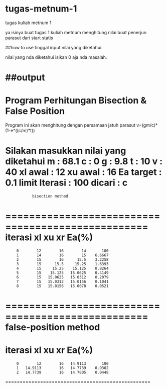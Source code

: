 # tugas-metnum-1
tugas kuliah metnum 1

ya isinya buat tugas 1 kuliah metnum menghitung nilai buat penerjun parasut dari start statis

##how to use
tinggal input nilai yang diketahui.

nilai yang nda diketahui isikan 0 aja nda masalah.

##output
==================================================
  Program Perhitungan Bisection & False Position  
==================================================
Program ini akan menghitung dengan persamaan 
jatuh parasut v=(gm/c)*(1-e^((c/m)*t))

Silakan masukkan nilai yang diketahui
m : 68.1
c : 0
g : 9.8
t : 10
v : 40
xl awal        : 12
xu awal        : 16
Ea target      : 0.1
limit Iterasi  : 100
dicari         : c
==================================================
                bisection method
==================================================
   iterasi        xl        xu        xr     Ea(%)
==================================================
         0        12        16        14       100
         1        14        16        15    6.6667
         2        15        16      15.5    3.2258
         3        15      15.5     15.25    1.6393
         4        15     15.25    15.125    0.8264
         5        15    15.125   15.0625    0.4149
         6        15   15.0625   15.0312    0.2079
         7        15   15.0312   15.0156    0.1041
         8        15   15.0156   15.0078    0.0521
==================================================
                false-position method
==================================================
   iterasi        xl        xu        xr     Ea(%)
==================================================
         0        12        16   14.9113       100
         1   14.9113        16   14.7739    0.9302
         2   14.7739        16   14.7805    0.0448
==================================================
